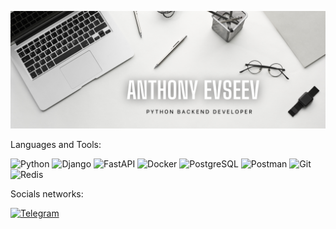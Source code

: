 ![Header](https://github.com/AnthonyEvseev/AnthonyEvseev/blob/main/assets/header.png)

Languages and Tools:

![Python](https://img.shields.io/badge/Python-090909?style=for-the-badge&logo=python)
![Django](https://img.shields.io/badge/Django-090909?style=for-the-badge&logo=Django)
![FastAPI](https://img.shields.io/badge/FastAPI-090909?style=for-the-badge&logo=FastAPI)
![Docker](https://img.shields.io/badge/Docker-090909?style=for-the-badge&logo=Docker)
![PostgreSQL](https://img.shields.io/badge/PostgreSQL-090909?style=for-the-badge&logo=PostgreSQL)
![Postman](https://img.shields.io/badge/Postman-090909?style=for-the-badge&logo=Postman)
![Git](https://img.shields.io/badge/Git-090909?style=for-the-badge&logo=Git)
![Redis](https://img.shields.io/badge/Redis-090909?style=for-the-badge&logo=Redis)

Socials networks:

[![Telegram](https://img.shields.io/badge/Telegram-090909?style=for-the-badge&logo=Telegram&logoColor=black)](https://t.me/Anthony_Evseev)
